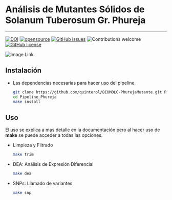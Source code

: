 # Análisis de Mutantes Sólidos de Solanum Tuberosum Gr. Phureja
___

[![DOI](https://zenodo.org/badge/525475132.svg)](https://zenodo.org/badge/latestdoi/525475132)
[![opensource](https://badges.frapsoft.com/os/v1/open-source.png?v=103)](#)
[![GitHub issues](https://img.shields.io/github/issues/quinterol/BIOMOLC-PhurejaMutante)](https://github.com/quinterol/BIOMOLC-PhurejaMutante/issues)
![Contributions welcome](https://img.shields.io/badge/contributions-welcome-blue.svg)
[![GitHub license](https://img.shields.io/github/license/quinterol/BIOMOLC-PhurejaMutante)](https://github.com/quinterol/BIOMOLC-PhurejaMutante/blob/main/LICENSE)

![Image Link](https://github.com/quinterol/BIOMOLC-PhurejaMutante/blob/main/docs/banner.png)

## Instalación
- Las dependencias necesarias para hacer uso del pipeline.

    ```sh
    git clone https://github.com/quinterol/BIOMOLC-PhurejaMutante.git Pipeline_Phureja
    cd Pipeline_Phureja
    make install
    ```
## Uso
El uso se explica a mas detalle en la documentación pero al hacer uso de **make** se puede acceder a todas las opciones.

- Limpieza y Filtrado

    ```sh
    make trim
    ```
- DEA: Análisis de Expresión Diferencial

    ```sh
    make dea
    ```
- SNPs: Llamado de variantes

    ```sh
    make snp
    ```
